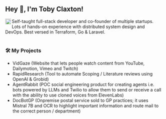 ## Hey 👋, I'm Toby Claxton!
<a href='https://www.linkedin.com/in/toby-claxton/'><img align='left' alt="linkedin" src="https://raw.githubusercontent.com/rahul-jha98/rahul-jha98/561d474902b59c7429ec22bb73e225696c27b202/assets/linkedin.svg" height='18px'/></a> 


Self-taught full-stack developer and co-founder of multiple startups.  Lots of hands-on experience with distributed system design and DevOps.  Best versed in Terraform, Go & Laravel.  
<br/>

### 🛠️ My Projects
- VidGaze (Website that lets people watch content from YouTube, Dailymotion, Vimeo and Twitch)
- RapidResearch (Tool to automate Scoping / Literature reviews using OpenAI & Grobid)
- AgentRabbit (POC social engineering product for creating agents i.e. bots powered by LLMs and Twilio to allow them to send or receive a call with the ability to use cloned voices from ElevenLabs)
- DocBotGP (Onpremise postal service sold to GP practices; it uses Mistral 7B and OCR to highlight important information and route mail to the correct person / department)
